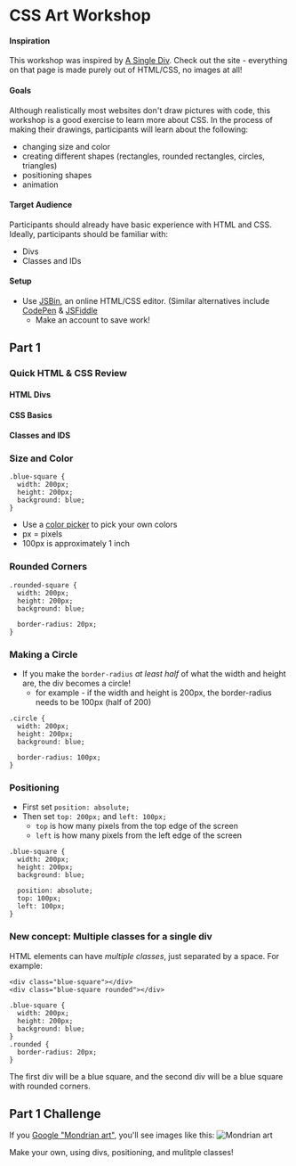 # CSS Art Workshop

#### Inspiration
This workshop was inspired by [A Single Div](http://a.singlediv.com/). Check out the site - everything on that page is made purely out of HTML/CSS, no images at all!

#### Goals
Although realistically most websites don't draw pictures with code, this workshop is a good exercise to learn more about CSS. In the process of making their drawings, participants will learn about the following:
- changing size and color
- creating different shapes (rectangles, rounded rectangles, circles, triangles)
- positioning shapes
- animation

#### Target Audience
Participants should already have basic experience with HTML and CSS. Ideally, participants should be familiar with:
- Divs
- Classes and IDs

#### Setup
- Use [JSBin](http://jsbin.com), an online HTML/CSS editor. (Similar alternatives include [CodePen](http://codepen.io) & [JSFiddle](http://jsfiddle.net)
  - Make an account to save work!

## Part 1

### Quick HTML & CSS Review

#### HTML Divs

#### CSS Basics

#### Classes and IDS

### Size and Color
```
.blue-square {
  width: 200px;
  height: 200px;
  background: blue;
}
```
- Use a [color picker](https://www.google.com/search?q=color+picker) to pick your own colors
- px = pixels
- 100px is approximately 1 inch

### Rounded Corners
```
.rounded-square {
  width: 200px;
  height: 200px;
  background: blue;
  
  border-radius: 20px;
}
```
### Making a Circle
- If you make the `border-radius` _at least half_ of what the width and height are, the div becomes a circle!
  - for example - if the width and height is 200px, the border-radius needs to be 100px (half of 200)
```
.circle {
  width: 200px;
  height: 200px;
  background: blue;
  
  border-radius: 100px;
}
```

### Positioning
- First set `position: absolute;` 
- Then set `top: 200px;` and `left: 100px;`
  - `top` is how many pixels from the top edge of the screen
  - `left` is how many pixels from the left edge of the screen

```
.blue-square {
  width: 200px;
  height: 200px;
  background: blue;
  
  position: absolute;
  top: 100px;
  left: 100px;
}
```

### New concept: Multiple classes for a single div
HTML elements can have _multiple classes_, just separated by a space. For example:
```
<div class="blue-square"></div>
<div class="blue-square rounded"></div>
```
```
.blue-square {
  width: 200px;
  height: 200px;
  background: blue;
}
.rounded {
  border-radius: 20px;
}
```
The first div will be a blue square, and the second div will be a blue square with rounded corners.

## Part 1 Challenge
If you [Google "Mondrian art"](https://www.google.com/search?q=mondrian+art&tbm=isch), you'll see images like this:
![Mondrian art](http://mathpickle.com/wp-content/uploads/2015/08/Mondrian-Art-Puzzles.016.png)

Make your own, using divs, positioning, and mulitple classes!
